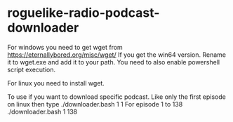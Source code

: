 # roguelike-radio-podcast-downloader

For windows you need to get wget from https://eternallybored.org/misc/wget/
If you get the win64 version.  Rename it to wget.exe and add it to your path.
You need to also enable powershell script execution.

For linux you need to install wget.

To use if you want to download specific podcast.  Like only the first episode on linux then type ./downloader.bash 1 1  For episode
1 to 138 ./downloader.bash 1 138
